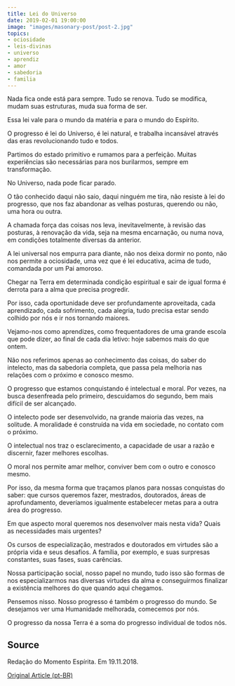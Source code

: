 ```yaml
---
title: Lei do Universo
date: 2019-02-01 19:00:00
image: "images/masonary-post/post-2.jpg"
topics: 
- ociosidade
- leis-divinas
- universo
- aprendiz
- amor
- sabedoria
- familia
---
```


Nada fica onde está para sempre. Tudo se renova. Tudo se modifica, mudam suas
estruturas, muda sua forma de ser.

Essa lei vale para o mundo da matéria e para o mundo do Espírito.

O progresso é lei do Universo, é lei natural, e trabalha incansável através das
eras revolucionando tudo e todos.

Partimos do estado primitivo e rumamos para a perfeição. Muitas experiências
são necessárias para nos burilarmos, sempre em transformação.

No Universo, nada pode ficar parado.

O tão conhecido daqui não saio, daqui ninguém me tira, não resiste à lei do
progresso, que nos faz abandonar as velhas posturas, querendo ou não, uma hora
ou outra.

A chamada força das coisas nos leva, inevitavelmente, à revisão das posturas, à
renovação da vida, seja na mesma encarnação, ou numa nova, em condições
totalmente diversas da anterior.

A lei universal nos empurra para diante, não nos deixa dormir no ponto, não nos
permite a ociosidade, uma vez que é lei educativa, acima de tudo, comandada por
um Pai amoroso.

Chegar na Terra em determinada condição espiritual e sair de igual forma é
derrota para a alma que precisa progredir.

Por isso, cada oportunidade deve ser profundamente aproveitada, cada
aprendizado, cada sofrimento, cada alegria, tudo precisa estar sendo colhido
por nós e ir nos tornando maiores.

Vejamo-nos como aprendizes, como frequentadores de uma grande escola que pode
dizer, ao final de cada dia letivo: hoje sabemos mais do que ontem.

Não nos referimos apenas ao conhecimento das coisas, do saber do intelecto, mas
da sabedoria completa, que passa pela melhoria nas relações com o próximo e
conosco mesmo.

O progresso que estamos conquistando é intelectual e moral. Por vezes, na busca
desenfreada pelo primeiro, descuidamos do segundo, bem mais difícil de ser
alcançado.

O intelecto pode ser desenvolvido, na grande maioria das vezes, na solitude. A
moralidade é construída na vida em sociedade, no contato com o próximo.

O intelectual nos traz o esclarecimento, a capacidade de usar a razão e
discernir, fazer melhores escolhas.

O moral nos permite amar melhor, conviver bem com o outro e conosco mesmo.

Por isso, da mesma forma que traçamos planos para nossas conquistas do saber:
que cursos queremos fazer, mestrados, doutorados, áreas de aprofundamento,
deveríamos igualmente estabelecer metas para a outra área do progresso.

Em que aspecto moral queremos nos desenvolver mais nesta vida? Quais as
necessidades mais urgentes?

Os cursos de especialização, mestrados e doutorados em virtudes são a própria
vida e seus desafios. A família, por exemplo, e suas surpresas constantes, suas
fases, suas carências.

Nossa participação social, nosso papel no mundo, tudo isso são formas de nos
especializarmos nas diversas virtudes da alma e conseguirmos finalizar a
existência melhores do que quando aqui chegamos.

Pensemos nisso. Nosso progresso é também o progresso do mundo. Se desejamos ver
uma Humanidade melhorada, comecemos por nós.

O progresso da nossa Terra é a soma do progresso individual de todos nós.

## Source
Redação do Momento Espírita.
Em 19.11.2018.

[Original Article (pt-BR)](http://momento.com.br/pt/ler_texto.php?id=5596)

